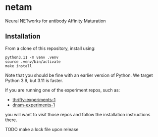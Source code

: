 # netam

Neural NETworks for antibody Affinity Maturation

## Installation

From a clone of this repository, install using:

    python3.11 -m venv .venv
    source .venv/bin/activate
    make install

Note that you should be fine with an earlier version of Python.
We target Python 3.9, but 3.11 is faster.

If you are running one of the experiment repos, such as:

* [thrifty-experiments-1](https://github.com/matsengrp/thrifty-experiments-1/)
* [dnsm-experiments-1](https://github.com/matsengrp/dnsm-experiments-1/)

you will want to visit those repos and follow the installation instructions there.


TODO make a lock file upon release